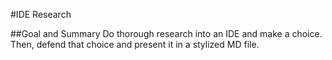 #IDE Research

##Goal and Summary
Do thorough research into an IDE and make a choice. Then, defend that choice and present it in a stylized MD file. 
